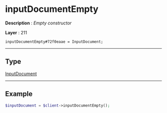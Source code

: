 # inputDocumentEmpty

**Description** : *Empty constructor*

**Layer** : 211

```tl
inputDocumentEmpty#72f0eaae = InputDocument;
```

---

## Type

[InputDocument](type/InputDocument)

---

## Example

```php
$inputDocument = $client->inputDocumentEmpty();
```